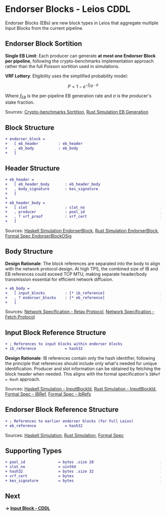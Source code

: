 # Endorser Blocks - Leios CDDL

Endorser Blocks (EBs) are new block types in Leios that aggregate multiple Input Blocks from the current pipeline.

## Endorser Block Sortition

**Single EB Limit**: Each producer can generate **at most one Endorser Block per pipeline**, following the crypto-benchmarks implementation approach rather than the full Poisson sortition used in simulations.

**VRF Lottery**: Eligibility uses the simplified probability model:

$$P = 1 - e^{-f_{EB} \cdot \sigma}$$

Where $f_{EB}$ is the per-pipeline EB generation rate and $\sigma$ is the producer's stake fraction.

Sources: [Crypto-benchmarks Sortition](https://github.com/input-output-hk/ouroboros-leios/blob/main/crypto-benchmarks.rs/Specification.md#L63-L65), [Rust Simulation EB Generation](https://github.com/input-output-hk/ouroboros-leios/blob/main/sim-rs/sim-core/src/sim/node.rs#L606-L641)

## Block Structure

```diff
+ endorser_block =
+   [ eb_header         : eb_header
+   , eb_body           : eb_body
+   ]
```

## Header Structure

```diff
+ eb_header =
+   [ eb_header_body       : eb_header_body
+   , body_signature       : kes_signature
+   ]
+ 
+ eb_header_body =
+   [ slot                 : slot_no                                  ; Slot when EB was created
+   , producer             : pool_id                                  ; Block producer identifier
+   , ? vrf_proof          : vrf_cert                                 ; VRF proof of eligibility to produce EB
+   ]
```
Sources: [Haskell Simulation EndorserBlock](https://github.com/input-output-hk/ouroboros-leios/blob/main/simulation/src/LeiosProtocol/Common.hs#L160-L171), [Rust Simulation EndorserBlock](https://github.com/input-output-hk/ouroboros-leios/blob/main/sim-rs/sim-core/src/model.rs#L167-L176), [Formal Spec EndorserBlockOSig](https://github.com/input-output-hk/ouroboros-leios-formal-spec/blob/main/formal-spec/Leios/Blocks.agda#L97-L106)

## Body Structure

**Design Rationale**: The block references are separated into the body to align with the network protocol design. At high TPS, the combined size of IB and EB references could exceed TCP MTU, making separate header/body transmission essential for efficient network diffusion.

```diff
+ eb_body =
+   [ input_blocks         : [* ib_reference]                         ; References to input blocks
+   , ? endorser_blocks    : [* eb_reference]                         ; References to earlier endorser blocks (Full Leios)
+   ]
```
Sources: [Network Specification - Relay Protocol](https://github.com/input-output-hk/ouroboros-leios/blob/main/docs/technical-report-2.md#relay-mini-protocol), [Network Specification - Fetch Protocol](https://github.com/input-output-hk/ouroboros-leios/blob/main/docs/technical-report-2.md#fetch-mini-protocol)

## Input Block Reference Structure

```diff
+ ; References to input blocks within endorser blocks
+ ib_reference             = hash32                                               ; Hash identifier of the input block
```

**Design Rationale**: IB references contain only the hash identifier, following the principle that references should include only what's needed for unique identification. Producer and slot information can be obtained by fetching the block header when needed. This aligns with the formal specification's `IBRef = Hash` approach.

Sources: [Haskell Simulation - InputBlockId](https://github.com/input-output-hk/ouroboros-leios/blob/main/simulation/src/LeiosProtocol/Common.hs#L100-L105), [Rust Simulation - InputBlockId](https://github.com/input-output-hk/ouroboros-leios/blob/main/sim-rs/sim-core/src/model.rs#L98-L105), [Formal Spec - IBRef](https://github.com/input-output-hk/ouroboros-leios-formal-spec/blob/main/formal-spec/Leios/Blocks.agda#L33), [Formal Spec - ibRefs](https://github.com/input-output-hk/ouroboros-leios-formal-spec/blob/main/formal-spec/Leios/Blocks.agda#L101)

## Endorser Block Reference Structure

```diff
+ ; References to earlier endorser blocks (for Full Leios)
+ eb_reference             = hash32                                               ; Hash identifier of the endorser block
```
Sources: [Haskell Simulation](https://github.com/input-output-hk/ouroboros-leios/blob/main/simulation/src/LeiosProtocol/Common.hs#L161-L163), [Rust Simulation](https://github.com/input-output-hk/ouroboros-leios/blob/main/sim-rs/sim-core/src/model.rs#L148-L152), [Formal Spec](https://github.com/input-output-hk/ouroboros-leios-formal-spec/blob/main/formal-spec/Leios/Blocks.agda#L34)

## Supporting Types

```diff
+ pool_id               = bytes .size 28                              ; Stake pool identifier (28 bytes)
+ slot_no               = uint64                                      ; Slot number
+ hash32                = bytes .size 32                              ; 32-byte hash
+ vrf_cert              = bytes                                       ; VRF certificate/proof
+ kes_signature         = bytes                                       ; KES signature
```

## Next
**→ [Input Block - CDDL](input-blocks.md)**